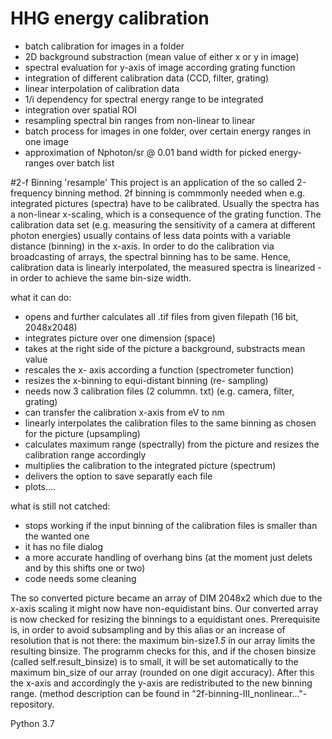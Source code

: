 # HHG energy calibration
- batch calibration for images in a folder
- 2D background substraction (mean value of either x or y in image)
- spectral evaluation for y-axis of image according grating function
- integration of different calibration data (CCD, filter, grating)
- linear interpolation of calibration data
- 1/i dependency for spectral energy range to be integrated
- integration over spatial ROI
- resampling spectral bin ranges from non-linear to linear
- batch process for images in one folder, over certain energy ranges in one image
- approximation of Nphoton/sr @ 0.01 band width for picked energy-ranges over batch list

#2-f Binning 'resample'
This project is an application of the so called 2-frequency binning method.
2f binning is commmonly needed
when e.g. integrated pictures (spectra) have to be calibrated. Usually the spectra has 
a non-linear x-scaling, which is a consequence of the grating function. The calibration 
data set (e.g. measuring the sensitivity of a camera at different photon energies) usually
contains of less data points with a variable distance (binning) in the x-axis. 
In order to do the calibration via broadcasting of arrays, the spectral binning has to be
same. Hence, calibration data is linearly interpolated, the measured spectra is linearized - 
in order to achieve the same bin-size width.

what it can do:

- opens and further calculates all .tif files from given filepath (16 bit, 2048x2048) 
- integrates picture over one dimension (space)
- takes at the right side of the picture a background, substracts mean value
- rescales the x- axis according a function (spectrometer function)
- resizes the x-binning to equi-distant binning (re- sampling)
- needs now 3 calibration files (2 colummn. txt) (e.g. camera, filter, grating)
- can transfer the calibration x-axis from eV to nm
- linearly interpolates the calibration files to the same binning as chosen for the picture (upsampling)
- calculates maximum range (spectrally) from the picture and resizes the calibration range accordingly
- multiplies the calibration to the integrated picture (spectrum)
- delivers the option to save separatly each file
- plots....


what is still not catched:
- stops working if the input binning of the calibration files is smaller than the wanted one
- it has no file dialog
- a more accurate handling of overhang bins (at the moment just delets and by this shifts one or two)
- code needs some cleaning


The so converted picture became an array of DIM 2048x2 which due to the x-axis scaling
it might now have non-equidistant bins.
Our converted array is now checked for resizing the binnings to a equidistant ones.
Prerequisite is, in order to avoid subsampling and by this alias or an increase of
resolution that is not there: the maximum bin-size*1.5* in our array limits the resulting
binsize. The programm checks for this, and if the chosen binsize (called self.result_binsize)
is to small, it will be set automatically to the maximum bin_size of our array (rounded on one digit accuracy).
After this the x-axis and accordingly the y-axis are redistributed to the new binning range.
(method description can be found in "2f-binning-III_nonlinear..."- repository. 



Python 3.7
